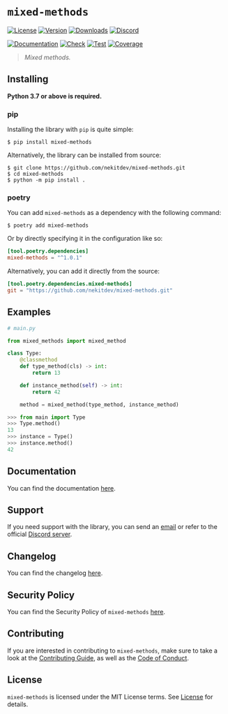 # `mixed-methods`

[![License][License Badge]][License]
[![Version][Version Badge]][Package]
[![Downloads][Downloads Badge]][Package]
[![Discord][Discord Badge]][Discord]

[![Documentation][Documentation Badge]][Documentation]
[![Check][Check Badge]][Actions]
[![Test][Test Badge]][Actions]
[![Coverage][Coverage Badge]][Coverage]

> *Mixed methods.*

## Installing

**Python 3.7 or above is required.**

### pip

Installing the library with `pip` is quite simple:

```console
$ pip install mixed-methods
```

Alternatively, the library can be installed from source:

```console
$ git clone https://github.com/nekitdev/mixed-methods.git
$ cd mixed-methods
$ python -m pip install .
```

### poetry

You can add `mixed-methods` as a dependency with the following command:

```console
$ poetry add mixed-methods
```

Or by directly specifying it in the configuration like so:

```toml
[tool.poetry.dependencies]
mixed-methods = "^1.0.1"
```

Alternatively, you can add it directly from the source:

```toml
[tool.poetry.dependencies.mixed-methods]
git = "https://github.com/nekitdev/mixed-methods.git"
```

## Examples

```python
# main.py

from mixed_methods import mixed_method

class Type:
    @classmethod
    def type_method(cls) -> int:
        return 13

    def instance_method(self) -> int:
        return 42

    method = mixed_method(type_method, instance_method)
```

```python
>>> from main import Type
>>> Type.method()
13
>>> instance = Type()
>>> instance.method()
42
```

## Documentation

You can find the documentation [here][Documentation].

## Support

If you need support with the library, you can send an [email][Email]
or refer to the official [Discord server][Discord].

## Changelog

You can find the changelog [here][Changelog].

## Security Policy

You can find the Security Policy of `mixed-methods` [here][Security].

## Contributing

If you are interested in contributing to `mixed-methods`, make sure to take a look at the
[Contributing Guide][Contributing Guide], as well as the [Code of Conduct][Code of Conduct].

## License

`mixed-methods` is licensed under the MIT License terms. See [License][License] for details.

[Email]: mailto:support@nekit.dev

[Discord]: https://nekit.dev/discord

[Actions]: https://github.com/nekitdev/mixed-methods/actions

[Changelog]: https://github.com/nekitdev/mixed-methods/blob/main/CHANGELOG.md
[Code of Conduct]: https://github.com/nekitdev/mixed-methods/blob/main/CODE_OF_CONDUCT.md
[Contributing Guide]: https://github.com/nekitdev/mixed-methods/blob/main/CONTRIBUTING.md
[Security]: https://github.com/nekitdev/mixed-methods/blob/main/SECURITY.md

[License]: https://github.com/nekitdev/mixed-methods/blob/main/LICENSE

[Package]: https://pypi.org/project/mixed-methods
[Coverage]: https://codecov.io/gh/nekitdev/mixed-methods
[Documentation]: https://nekitdev.github.io/mixed-methods

[Discord Badge]: https://img.shields.io/badge/chat-discord-5865f2
[License Badge]: https://img.shields.io/pypi/l/mixed-methods
[Version Badge]: https://img.shields.io/pypi/v/mixed-methods
[Downloads Badge]: https://img.shields.io/pypi/dm/mixed-methods

[Documentation Badge]: https://github.com/nekitdev/mixed-methods/workflows/docs/badge.svg
[Check Badge]: https://github.com/nekitdev/mixed-methods/workflows/check/badge.svg
[Test Badge]: https://github.com/nekitdev/mixed-methods/workflows/test/badge.svg
[Coverage Badge]: https://codecov.io/gh/nekitdev/mixed-methods/branch/main/graph/badge.svg
